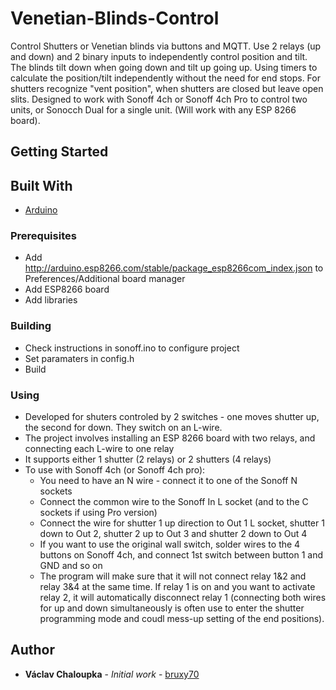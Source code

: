 # Venetian-Blinds-Control

Control Shutters or Venetian blinds via buttons and MQTT. Use 2 relays (up and down) and 2 binary inputs to independently control position and tilt. The blinds tilt down when going down and tilt up going up. Using timers to calculate the position/tilt independently without the need for end stops. For shutters recognize "vent position", when shutters are closed but leave open slits. Designed to work with Sonoff 4ch or Sonoff 4ch Pro to control two units, or Sonocch Dual for a single unit. (Will work with any ESP 8266 board).

## Getting Started

## Built With

* [Arduino](https://www.arduino.cc/en/Main/Software)

### Prerequisites

* Add http://arduino.esp8266.com/stable/package_esp8266com_index.json to Preferences/Additional board manager
* Add ESP8266 board
* Add libraries

### Building

* Check instructions in sonoff.ino to configure project
* Set paramaters in config.h
* Build

### Using

* Developed for shuters controled by 2 switches - one moves shutter up, the second for down. They switch on an L-wire.
* The project involves installing an ESP 8266 board with two relays, and connecting each L-wire to one relay
* It supports either 1 shutter (2 relays) or 2 shutters (4 relays)
* To use with Sonoff 4ch (or Sonoff 4ch pro):
  * You need to have an N wire - connect it to one of the Sonoff N sockets
  * Connect the common wire to the Sonoff In L socket (and to the C sockets if using Pro version)
  * Connect the wire for shutter 1 up direction to Out 1 L socket, shutter 1 down to Out 2, shutter 2 up to Out 3 and shutter 2 down to Out 4
  * If you want to use the original wall switch, solder wires to the 4 buttons on Sonoff 4ch, and connect 1st switch between button 1 and GND and so on
  * The program will make sure that it will not connect relay 1&2 and relay 3&4 at the same time. If relay 1 is on and you want to activate relay 2, it will automatically disconnect relay 1 (connecting both wires for up and down simultaneously is often use to enter the shutter programming mode and coudl mess-up setting of the end positions).

## Author

* **Václav Chaloupka** - *Initial work* - [bruxy70](https://github.com/bruxy70)
